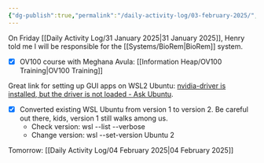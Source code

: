 ```yaml
---
{"dg-publish":true,"permalink":"/daily-activity-log/03-february-2025/","noteIcon":"","created":"2025-02-03T07:06:47.085-06:00"}
---
```



On Friday [[Daily Activity Log/31 January 2025\|31 January 2025]], Henry told me I will be responsible for the [[Systems/BioRem\|BioRem]] system.

- [x] OV100 course with Meghana Avula: [[Information Heap/OV100 Training\|OV100 Training]]

Great link for setting up GUI apps on WSL2 Ubuntu: [nvidia-driver is installed, but the driver is not loaded - Ask Ubuntu](https://askubuntu.com/questions/1292278/nvidia-driver-is-installed-but-the-driver-is-not-loaded).
- [x] Converted existing WSL Ubuntu from version 1 to version 2. Be careful out there, kids, version 1 still walks among us.
	- Check version: wsl --list --verbose
	- Change version: wsl --set-version Ubuntu 2

Tomorrow: [[Daily Activity Log/04 February 2025\|04 February 2025]]